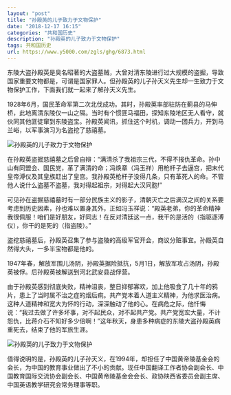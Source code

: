 ```yaml
---
layout: "post"
title: "孙殿英的儿子致力于文物保护"
date: "2018-12-17 16:15"
categories: "共和国历史"
description: "孙殿英的儿子致力于文物保护"
tags: 共和国历史
url: https://www.y5000.com/zgls/ghg/6873.html
---
```






东陵大盗孙殿英是臭名昭著的大盗墓贼，大曾对清东陵进行过大规模的盗掘，导致国家重要文物都是，可谓是国家罪人。但孙殿英的儿子孙天义先生却一生致力于文物保护工作，下面我们就一起来了解孙天义先生。

1928年6月，国民革命军第二次北伐成功。其时，孙殿英率部驻防在蓟县的马伸桥，此地离清东陵仅一山之隔。当时有个惯匪马福田，探知东陵地区无人看守，就伙同其他匪徒窜到东陵盗宝。孙殿英闻讯，抓住这个时机，调动一团兵力，开到马兰峪，以军事演习为名盗挖了慈禧墓。

![孙殿英的儿子致力于文物保护](/uploads/allimg/161209/6-161209100119156.JPG)

在孙殿英盗掘慈禧墓之后曾自辩：“满清杀了我祖宗三代，不得不报仇革命。孙中山有同盟会、国民党，革了满清的命；冯焕章（冯玉祥）用枪杆子去逼宫，把末代皇帝溥仪及其皇族赶出了皇宫。我孙殿英枪杆子没得几条，只有革死人的命。不管他人说什么盗墓不盗墓，我对得起祖宗，对得起大汉同胞!”

可见孙在盗掘慈禧墓时有一部分民族主义的影子，清朝灭亡之后满汉之间的关系要考虑到历史因素，孙也难以置身其外，正如冯玉祥说：“殿英老弟，你的革命精神我很佩服！咱们是好朋友，好同志！在反对清廷这一点，我干的是活的（指驱逐溥仪），你干的是死的（指盗陵）。”

盗挖慈禧墓后，孙殿英召集了参与盗陵的高级军官开会，商议分赃事宜。孙殿英自然得大头，一多半宝物都是他的。

1947年春，解放军围儿汤阴，孙殿英据险抵抗，5月1日，解放军攻占汤阴，孙殿英被俘。后孙殿英被解送到河北武安县战俘营。

由于孙殿英感到彻底失败，精神沮丧，整日抑郁寡欢，加上他吸食了几十年的鸦片，患上了当时属不治之症的烟后痢。共产党本着人道主义精神，为他求医治病。这种人道精神和宽大为怀的行动，深深触动了他的心。在病危之际，他忏悔说：“我过去做了许多坏事，对不起民众，对不起共产党。共产党宽宏大量，不计怨仇，比蒋介石不知好多少倍啊！”这年秋天，身患多种病症的东陵大盗孙殿英病重死去，结束了他的军旅生涯。

![孙殿英的儿子致力于文物保护](/uploads/allimg/161209/6-16120910010M64.JPG)

值得说明的是，孙殿英的儿子孙天义，在1994年，却担任了中国黄帝陵基金会的会长，为中国的教育事业做出了不小的贡献。现任中国翻译工作者协会副会长、中国教育国际交流协会副会长、中国黄帝陵基金会会长、政协陕西省委员会副主席、中国英语教学研究会常务理事等职。
